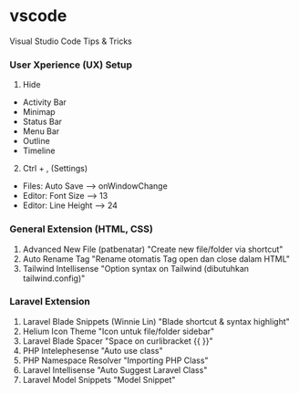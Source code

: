 # vscode

Visual Studio Code Tips &amp; Tricks

### User Xperience (UX) Setup
1. Hide
 - Activity Bar
 - Minimap
 - Status Bar
 - Menu Bar
 - Outline
 - Timeline
2. Ctrl + , (Settings)
 - Files: Auto Save --> onWindowChange
 - Editor: Font Size --> 13
 - Editor: Line Height --> 24

### General Extension (HTML, CSS)
1. Advanced New File (patbenatar)
	"Create new file/folder via shortcut"
2. Auto Rename Tag
	"Rename otomatis Tag open dan close dalam HTML"
3. Tailwind Intellisense
	"Option syntax on Tailwind (dibutuhkan tailwind.config)" 


### Laravel Extension
1. Laravel Blade Snippets (Winnie Lin)
	"Blade shortcut & syntax highlight"
2. Helium Icon Theme 
	"Icon untuk file/folder sidebar"
3. Laravel Blade Spacer
	"Space on curlibracket {{ }}" 
4. PHP Intelephesense
	"Auto use class"
5. PHP Namespace Resolver
	"Importing PHP Class"
6. Laravel Intellisense
	"Auto Suggest Laravel Class"
7. Laravel Model Snippets
	"Model Snippet"

